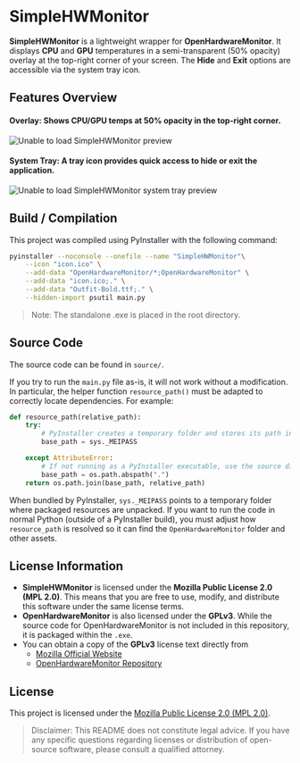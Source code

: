 # SimpleHWMonitor
**SimpleHWMonitor** is a lightweight wrapper for **OpenHardwareMonitor**. It displays **CPU** and **GPU** temperatures in a semi-transparent (50% opacity) overlay at the top-right corner of your screen. The **Hide** and **Exit** options are accessible via the system tray icon.

## Features Overview
#### Overlay: Shows CPU/GPU temps at 50% opacity in the top-right corner.

![Unable to load SimpleHWMonitor preview](preview.png)
#### System Tray: A tray icon provides quick access to hide or exit the application.

![Unable to load SimpleHWMonitor system tray preview](preview-tray.png)

## Build / Compilation
This project was compiled using PyInstaller with the following command:

```bash
pyinstaller --noconsole --onefile --name "SimpleHWMonitor"\
    --icon "icon.ico" \
    --add-data "OpenHardwareMonitor/*;OpenHardwareMonitor" \
    --add-data "icon.ico;." \
    --add-data "Outfit-Bold.ttf;." \
    --hidden-import psutil main.py
```
> Note: The standalone .exe is placed in the root directory. 

## Source Code
The source code can be found in `source/`.

If you try to run the `main.py` file as-is, it will not work without a modification. In particular, the helper function `resource_path()` must be adapted to correctly locate dependencies. For example:

```python
def resource_path(relative_path):
    try:
        # PyInstaller creates a temporary folder and stores its path in _MEIPASS
        base_path = sys._MEIPASS

    except AttributeError:
        # If not running as a PyInstaller executable, use the source directory
        base_path = os.path.abspath(".")
    return os.path.join(base_path, relative_path)
```

When bundled by PyInstaller, `sys._MEIPASS` points to a temporary folder where packaged resources are unpacked. If you want to run the code in normal Python (outside of a PyInstaller build), you must adjust how `resource_path` is resolved so it can find the `OpenHardwareMonitor` folder and other assets.

## License Information
- **SimpleHWMonitor** is licensed under the **Mozilla Public License 2.0 (MPL 2.0)**. This means that you are free to use, modify, and distribute this software under the same license terms.
- **OpenHardwareMonitor** is also licensed under the **GPLv3**. While  the source code for OpenHardwareMonitor is not included in this repository, it is packaged within the `.exe`.
- You can obtain a copy of the **GPLv3** license text directly from
    - [Mozilla Official Website](https://www.mozilla.org/en-US/MPL/2.0/)
    - [OpenHardwareMonitor Repository](https://github.com/openhardwaremonitor/openhardwaremonitor)

## License
This project is licensed under the [Mozilla Public License 2.0 (MPL 2.0)](https://www.mozilla.org/en-US/MPL/2.0/).

> Disclaimer: This README does not constitute legal advice. If you have any specific questions regarding licenses or distribution of open-source software, please consult a qualified attorney.